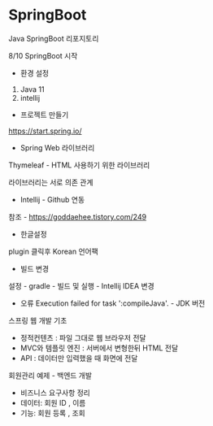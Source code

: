 # SpringBoot
Java SpringBoot 리포지토리


8/10
SpringBoot 시작

- 환경 설정
1. Java 11
2. intellij

- 프로젝트 만들기

https://start.spring.io/


- Spring Web 라이브러리

Thymeleaf - HTML 사용하기 위한 라이브러리

라이브러리는 서로 의존 관계


- Intellij - Github 연동

참조 - https://goddaehee.tistory.com/249

- 한글설정

plugin 클릭후 Korean 언어팩 

- 빌드 변경

설정 - gradle - 빌드 및 실행 - Intellij IDEA 변경


- 오류
Execution failed for task ':compileJava'. - JDK 버전 

스프링 웹 개발 기초
- 정적컨텐츠 : 파일 그대로 웹 브라우저 전달
- MVC와 템플릿 엔진 : 서버에서 변형한뒤 HTML 전달
- API : 데이터만 입력했을 때 화면에 전달

회원관리 예제 - 백엔드 개발
- 비즈니스 요구사항 정리
- 데이터: 회원 ID , 이름
- 기능: 회원 등록 , 조회



